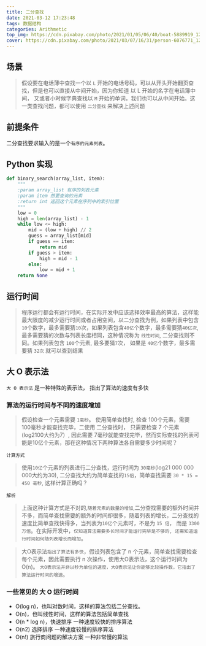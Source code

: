 ```yaml
---
title: 二分查找
date: 2021-03-12 17:23:48
tags: 数据结构
categories: Arithmetic
top_img: https://cdn.pixabay.com/photo/2021/01/05/06/40/boat-5889919_1280.png
cover: https://cdn.pixabay.com/photo/2021/03/07/16/31/person-6076771_1280.jpg
---
```

## 场景

> 假设要在电话薄中查找一个以 `L` 开始的电话号码，可以从开头开始翻页查找，但是也可以直接从中间开始，因为你知道 以 L 开始的名字在电话簿中间， 又或者小时候字典查找以 `M` 开始的单词，我们也可以从中间开始。这一类查找问题，都可以使用 `二分查找` 来解决上述问题

## 前提条件

二分查找要求输入的是一个`有序的元素列表`。

## Python 实现

```python
def binary_search(array_list, item):
    """
    :param array_list 有序的列表元素
    :param item 想要查询的元素
    :return int 返回这个元素在序列中的索引位置
    """
    low = 0
    high = len(array_list) - 1
    while low <= high:
        mid = (low + high) // 2
        guess = array_list[mid]
        if guess == item:
            return mid
        if guess > item:
            high = mid - 1
        else:
            low = mid + 1
    return None
```

## 运行时间

> 程序运行都会有运行时间，在实际开发中应该选择效率最高的算法，这样能最大限度的减少运行时间或者占用空间，以二分查找为例，如果列表中包含`10`个数字，最多需要猜`10`次，如果列表包含`40亿`个数字，最多需要猜`40亿次`, 最多需要猜的次数与列表长度相同，这种情况称为 `线性时间`, 二分查找则不同。如果列表包含 `100`个元素, 最多要猜`7`次， 如果是 `40亿`个数字，最多需要猜 `32次` 就可以查到结果

## 大 O 表示法

`大 O 表示法` 是一种特殊的表示法， 指出了算法的速度有多快

### 算法的运行时间与不同的速度增加

> 假设检查一个元素需要 `1毫秒`。 使用简单查找时, 检查 100个元素，需要 100毫秒才能查找完毕，二使用 二分查找时， 只需要检查 7 个元素(log2100大约为7）, 因此需要 7毫秒就能查找完毕，然而实际查找的列表可能是10亿个元素，那在这种情况下两种算法各自需要多少时间呢？

`计算方式`

> 使用`10亿`个元素的列表进行二分查找，运行时间为 `30毫秒`(log21 000 000 000大约为30), 二分查找大约为简单查找的`15倍`，简单查找需要 `30 * 15 = 450 毫秒`, 这样计算正确吗？

`解析`

> 上面这种计算方式是不对的,`随着元素的数量的增加`,二分查找需要的额外时间并不多，而简单查找需要的额外的时间却很多，随着列表的增长，二分查找的速度比简单查找快得多，当列表为`10亿`个元素时，不是为 `15 倍`， 而是 `3300万倍`。在实际开发中，`仅知道算法需要多长时间才能运行完毕是不够的, 还需知道运行时间如何随列表增长而增加`。

> 大O表示法`指出了算法有多快`，假设列表包含了 n 个元素，简单查找需要检查每个元素，因此需要执行 n 次操作，使用大O表示法，这个运行时间为O(n)。 `大O表示法并非以秒为单位的速度，大O表示法让你能够比较操作数，它指出了算法运行时间的增速`。

### 一些常见的 大 O 运行时间

* O(log n)，也叫对数时间，这样的算法包括二分查找。
* O(n)，也叫线性时间，这样的算法包括简单查找
* O(n * log n)，快速排序 一种速度较快的排序算法
* O(n2) 选择排序 一种速度较慢的排序算法
* O(n!) 旅行商问题的解决方案 一种非常慢的算法

